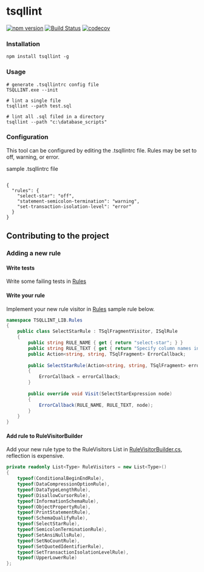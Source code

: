 # tsqllint

[![npm version](https://badge.fury.io/js/tsqllint.svg)](https://badge.fury.io/js/tsqllint)
[![Build Status](https://ci.appveyor.com/api/projects/status/github/tsqllint/tsqllint?svg=true&branch=master)](https://ci.appveyor.com/project/nathan-boyd/tsqllint)
[![codecov](https://codecov.io/gh/tsqllint/tsqllint/branch/master/graph/badge.svg)](https://codecov.io/gh/tsqllint/tsqllint)


### Installation 

```
npm install tsqllint -g
```

### Usage
```
# generate .tsqllintrc config file
TSQLLINT.exe --init

# lint a single file
tsqllint --path test.sql

# lint all .sql filed in a directory
tsqllint --path "c:\database_scripts"
```

### Configuration

This tool can be configured by editing the .tsqllintrc file. Rules may be set to off, warning, or error.

sample .tsqllintrc file

```

{
  "rules": {
    "select-star": "off",
    "statement-semicolon-termination": "warning",
    "set-transaction-isolation-level": "error"
  }
}
```

## Contributing to the project

### Adding a new rule

#### Write tests
Write some failing tests in [Rules](./TSQLLINT_TEST/rules-tests.cs)  

#### Write your rule
Implement your new rule visitor in [Rules](./TSQLLINT_LIB/Rules) sample rule below.

```csharp
namespace TSQLLINT_LIB.Rules 
{
    public class SelectStarRule : TSqlFragmentVisitor, ISqlRule
    {
        public string RULE_NAME { get { return "select-star"; } }
        public string RULE_TEXT { get { return "Specify column names in SELECT"; } }
        public Action<string, string, TSqlFragment> ErrorCallback;
    
        public SelectStarRule(Action<string, string, TSqlFragment> errorCallback)
        {
            ErrorCallback = errorCallback;
        }
    
        public override void Visit(SelectStarExpression node)
        {
            ErrorCallback(RULE_NAME, RULE_TEXT, node);
        }
    }
}
```

#### Add rule to RuleVisitorBuilder
Add your new rule type to the RuleVisitors List in [RuleVisitorBuilder.cs](./TSQLLINT_LIB/Parser/RuleVisitorBuilder.cs), reflection is expensive.

```csharp
private readonly List<Type> RuleVisitors = new List<Type>()
{
    typeof(ConditionalBeginEndRule),
    typeof(DataCompressionOptionRule),
    typeof(DataTypeLengthRule),
    typeof(DisallowCursorRule),
    typeof(InformationSchemaRule),
    typeof(ObjectPropertyRule),
    typeof(PrintStatementRule),
    typeof(SchemaQualifyRule),
    typeof(SelectStarRule),
    typeof(SemicolonTerminationRule),
    typeof(SetAnsiNullsRule),
    typeof(SetNoCountRule),
    typeof(SetQuotedIdentifierRule),
    typeof(SetTransactionIsolationLevelRule),
    typeof(UpperLowerRule)
};
```